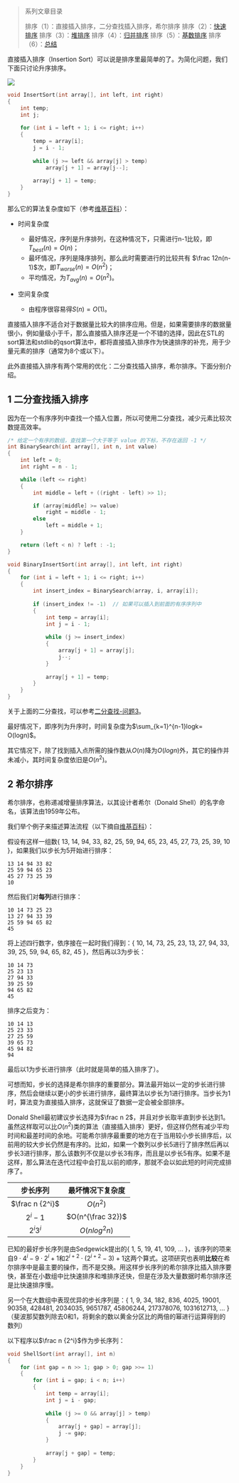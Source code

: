 > 系列文章目录
>
> 排序（1）：直接插入排序，二分查找插入排序，希尔排序
> 排序（2）：[快速排序](https://61mon.com/index.php/archives/201/)
> 排序（3）：[堆排序](https://61mon.com/index.php/archives/202/)
> 排序（4）：[归并排序](https://61mon.com/index.php/archives/203/)
> 排序（5）：[基数排序](https://61mon.com/index.php/archives/204/)
> 排序（6）：[总结](https://61mon.com/index.php/archives/205/)

直接插入排序（Insertion Sort）可以说是排序里最简单的了。为简化问题，我们下面只讨论升序排序。

![](https://61mon.com/images/illustrations/Sort/1.gif)


<!--more-->


```c++
void InsertSort(int array[], int left, int right)
{
	int temp;
	int j;
  
	for (int i = left + 1; i <= right; i++)
	{
		temp = array[i];
		j = i - 1;
      
		while (j >= left && array[j] > temp)
			array[j + 1] = array[j--];
      
		array[j + 1] = temp;
	}
}
```
那么它的算法复杂度如下（参考[维基百科](https://zh.wikipedia.org/wiki/%E6%8F%92%E5%85%A5%E6%8E%92%E5%BA%8F#.E7.AE.97.E6.B3.95.E5.A4.8D.E6.9D.82.E5.BA.A6)）：

* 时间复杂度

  * 最好情况，序列是升序排列，在这种情况下，只需进行n-1比较，即$T_{best}(n)=O(n)$；
  * 最坏情况，序列是降序排列，那么此时需要进行的比较共有 $\frac 12n(n-1)$次，即$T_{worse}(n)=O(n^2)$；
  * 平均情况，为$T_{avg}(n)=O(n^2)$。

* 空间复杂度

  * 由程序很容易得$S(n)=O(1)$。

直接插入排序不适合对于数据量比较大的排序应用。但是，如果需要排序的数据量很小，例如量级小于千，那么直接插入排序还是一个不错的选择，因此在STL的sort算法和stdlib的qsort算法中，都将直接插入排序作为快速排序的补充，用于少量元素的排序（通常为8个或以下）。

此外直接插入排序有两个常用的优化：二分查找插入排序，希尔排序。下面分别介绍。

## 1 二分查找插入排序 

因为在一个有序序列中查找一个插入位置，所以可使用二分查找，减少元素比较次数提高效率。

```c++
/* 给定一个有序的数组，查找第一个大于等于 value 的下标，不存在返回 -1 */
int BinarySearch(int array[], int n, int value)
{
    int left = 0;
    int right = n - 1;

    while (left <= right)
    {
        int middle = left + ((right - left) >> 1);

        if (array[middle] >= value)
            right = middle - 1;
        else
            left = middle + 1;
    }

    return (left < n) ? left : -1;
}

void BinaryInsertSort(int array[], int left, int right)
{
	for (int i = left + 1; i <= right; i++)
	{
		int insert_index = BinarySearch(array, i, array[i]);
      
		if (insert_index != -1)  // 如果可以插入到前面的有序序列中
		{
			int temp = array[i];
			int j = i - 1;
          
			while (j >= insert_index)
			{
				array[j + 1] = array[j];
				j--;
			}
          
			array[j + 1] = temp;
		}
	}
}
```

关于上面的二分查找，可以参考[二分查找-问题3](https://61mon.com/index.php/archives/187/#menu_index_3)。

最好情况下，即序列为升序时，时间复杂度为$\sum_{k=1}^{n-1}logk= O(logn)$。

其它情况下，除了找到插入点所需的操作数从$O(n)$降为$O(logn)$外，其它的操作并未减小，其时间复杂度依旧是$O(n^2)$。

## 2 希尔排序 

希尔排序，也称递减增量排序算法，以其设计者希尔（Donald Shell）的名字命名，该算法由1959年公布。

我们举个例子来描述算法流程（以下摘自[维基百科](https://zh.wikipedia.org/wiki/%E5%B8%8C%E5%B0%94%E6%8E%92%E5%BA%8F)）：

假设有这样一组数{ 13, 14, 94, 33, 82, 25, 59, 94, 65, 23, 45, 27, 73, 25, 39, 10 }，如果我们以步长为5开始进行排序：

```
13 14 94 33 82
25 59 94 65 23
45 27 73 25 39
10
```

然后我们对**每列**进行排序：

```
10 14 73 25 23
13 27 94 33 39
25 59 94 65 82
45

```

将上述四行数字，依序接在一起时我们得到：{ 10, 14, 73, 25, 23, 13, 27, 94, 33, 39, 25, 59, 94, 65, 82, 45 }，然后再以3为步长：

```
10 14 73
25 23 13
27 94 33
39 25 59
94 65 82
45
```

排序之后变为：

```
10 14 13
25 23 33
27 25 59
39 65 73
45 94 82
94
```

最后以1为步长进行排序（此时就是简单的插入排序了）。

可想而知，步长的选择是希尔排序的重要部分。算法最开始以一定的步长进行排序，然后会继续以更小的步长进行排序，最终算法以步长为1进行排序。当步长为1时，算法变为直接插入排序，这就保证了数据一定会被全部排序。

Donald Shell最初建议步长选择为$\frac n 2$，并且对步长取半直到步长达到1。虽然这样取可以比$O(n^2)$类的算法（直接插入排序）更好，但这样仍然有减少平均时间和最差时间的余地。可能希尔排序最重要的地方在于当用较小步长排序后，以前用的较大步长仍然是有序的。比如，如果一个数列以步长5进行了排序然后再以步长3进行排序，那么该数列不仅是以步长3有序，而且是以步长5有序。如果不是这样，那么算法在迭代过程中会打乱以前的顺序，那就不会以如此短的时间完成排序了。

|      步长序列       |     最坏情况下复杂度      |
| :-------------: | :---------------: |
| $\frac n {2^i}$ |     $O(n^2)$      |
|     $2^i-1$     | $O(n^{\frac 32})$ |
|    $2^i3^i$     |   $O(nlog^2n)$    |


已知的最好步长序列是由Sedgewick提出的{ 1, 5, 19, 41, 109, ... }，该序列的项来自$9⋅4^i-9⋅2^i+1$和$2^{i+2}⋅(2^{i+2}-3)+1$这两个算式。这项研究也表明**比较**在希尔排序中是最主要的操作，而不是交换。用这样步长序列的希尔排序比插入排序要快，甚至在小数组中比快速排序和堆排序还快，但是在涉及大量数据时希尔排序还是比快速排序慢。

另一个在大数组中表现优异的步长序列是：{ 1, 9, 34, 182, 836, 4025, 19001, 90358, 428481, 2034035, 9651787, 45806244, 217378076, 1031612713, … }（斐波那契数列除去0和1，将剩余的数以黄金分区比的两倍的幂进行运算得到的数列）

以下程序以$\frac n {2^i}$作为步长序列：

```c++
void ShellSort(int array[], int n)
{
	for (int gap = n >> 1; gap > 0; gap >>= 1)
	{
		for (int i = gap; i < n; i++)
		{
			int temp = array[i];
			int j = i - gap;
			
			while (j >= 0 && array[j] > temp)
			{
				array[j + gap] = array[j];
				j -= gap;
			}
			
			array[j + gap] = temp;
		}
	}
}
```
